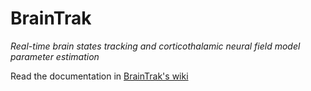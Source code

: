 # BrainTrak
_Real-time brain states tracking and corticothalamic neural field model parameter estimation_


Read the documentation in [BrainTrak's wiki](https://github.com/BrainDynamicsUSYD/braintrak/wiki)
